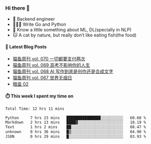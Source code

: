 ### Hi there 👋

- 🔧 Backend engineer
- 👨🏻‍💻 Write Go and Python
- 🔭 Know a little something about ML, DL(specially in NLP)
- 🐱 A cat by nature, but really don’t like eating fish(the food)

#### 📖 Latest Blog Posts
<!-- BLOG-POST-LIST:START -->
- [猫鱼周刊 vol. 070 一切都要支付两次](https://ameow.xyz/archives/weekly-070)
- [猫鱼周刊 vol. 069 高考不影响你的人生](https://ameow.xyz/archives/weekly-069)
- [猫鱼周刊 vol. 068 AI 写作到底是创作还是合成文字](https://ameow.xyz/archives/weekly-068)
- [猫鱼周刊 vol. 067 世界无烟日](https://ameow.xyz/archives/weekly-067)
- [暗盒 02](https://ameow.xyz/archives/film-roll-02)
<!-- BLOG-POST-LIST:END -->

#### ⏱️ This week I spent my time on
<!--START_SECTION:waka-->

```txt
Total Time: 12 hrs 11 mins

Python     7 hrs 23 mins   ███████████████░░░░░░░░░░   60.60 %
Markdown   2 hrs 13 mins   ████▓░░░░░░░░░░░░░░░░░░░░   18.19 %
Text       1 hrs 2 mins    ██░░░░░░░░░░░░░░░░░░░░░░░   08.47 %
unknown    0 hrs 36 mins   █▒░░░░░░░░░░░░░░░░░░░░░░░   04.90 %
JSON       0 hrs 29 mins   █░░░░░░░░░░░░░░░░░░░░░░░░   03.93 %
```

<!--END_SECTION:waka-->

<!--
**LeslieLeung/LeslieLeung** is a ✨ _special_ ✨ repository because its `README.md` (this file) appears on your GitHub profile.

Here are some ideas to get you started:

- 🔭 I’m currently working on ...
- 🌱 I’m currently learning ...
- 👯 I’m looking to collaborate on ...
- 🤔 I’m looking for help with ...
- 💬 Ask me about ...
- 📫 How to reach me: ...
- 😄 Pronouns: ...
- ⚡ Fun fact: ...
-->
